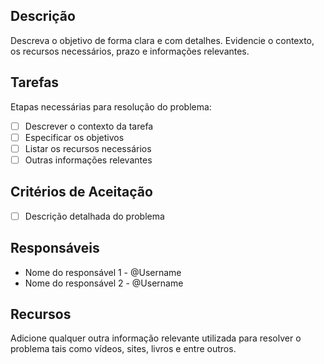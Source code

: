 ## Descrição 
Descreva o objetivo de forma clara e com detalhes. Evidencie o contexto, os recursos necessários, prazo e informações relevantes. 

## Tarefas
Etapas necessárias para resolução do problema:

- [ ] Descrever o contexto da tarefa
- [ ] Especificar os objetivos
- [ ] Listar os recursos necessários
- [ ] Outras informações relevantes

## Critérios de Aceitação

- [ ] Descrição detalhada do problema

## Responsáveis 
- Nome do responsável 1 - @Username
- Nome do responsável 2 - @Username

## Recursos
Adicione qualquer outra informação relevante utilizada para resolver o problema tais como vídeos, sites, livros e entre outros.